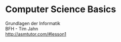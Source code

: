 # Computer Science Basics
Grundlagen der Informatik  
BFH - Tim Jahn  
http://asmtutor.com/#lesson1

